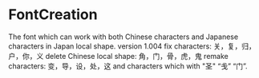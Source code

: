 # FontCreation
The font which can work with both Chinese characters and Japanese characters in Japan local shape.
version 1.004
fix characters: 关，复，归，户，你，义
delete Chinese local shape: 角，门，骨，虎，鬼
remake characters: 变，导，设，处，这 and characters which with "圣" “戋” “门”.
